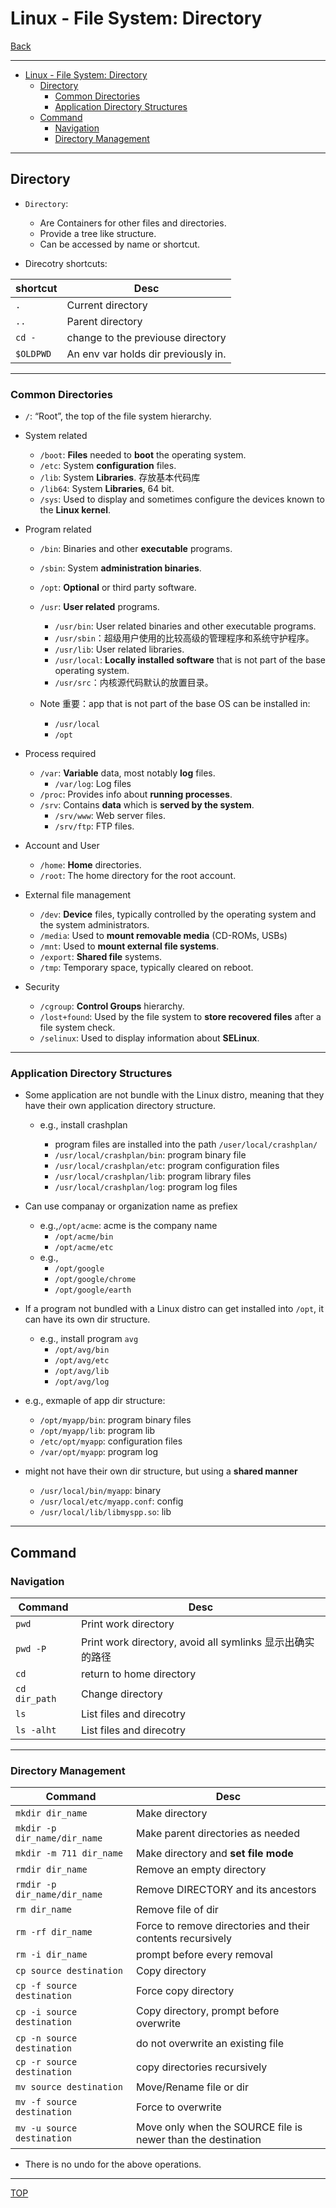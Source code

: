# Linux - File System: Directory

[Back](../../index.md)

---

- [Linux - File System: Directory](#linux---file-system-directory)
  - [Directory](#directory)
    - [Common Directories](#common-directories)
    - [Application Directory Structures](#application-directory-structures)
  - [Command](#command)
    - [Navigation](#navigation)
    - [Directory Management](#directory-management)

---

## Directory

- `Directory`:

  - Are Containers for other files and directories.
  - Provide a tree like structure.
  - Can be accessed by name or shortcut.

- Direcotry shortcuts:

| shortcut  | Desc                                |
| --------- | ----------------------------------- |
| `.`       | Current directory                   |
| `..`      | Parent directory                    |
| `cd -`    | change to the previouse directory   |
| `$OLDPWD` | An env var holds dir previously in. |

---

### Common Directories

- `/`: “Root”, the top of the file system hierarchy.

- System related

  - `/boot`: **Files** needed to **boot** the operating system.
  - `/etc`: System **configuration** files.
  - `/lib`: System **Libraries**. 存放基本代码库
  - `/lib64`: System **Libraries**, 64 bit.
  - `/sys`: Used to display and sometimes configure the devices known to the **Linux kernel**.

- Program related

  - `/bin`: Binaries and other **executable** programs.
  - `/sbin`: System **administration binaries**.
  - `/opt`: **Optional** or third party software.
  - `/usr`: **User related** programs.

    - `/usr/bin`: User related binaries and other executable programs.
    - `/usr/sbin`：超级用户使用的比较高级的管理程序和系统守护程序。
    - `/usr/lib`: User related libraries.
    - `/usr/local`: **Locally installed software** that is not part of the base operating system.
    - `/usr/src`：内核源代码默认的放置目录。

  - Note 重要：app that is not part of the base OS can be installed in:
    - `/usr/local`
    - `/opt`

- Process required

  - `/var`: **Variable** data, most notably **log** files.
    - `/var/log`: Log files
  - `/proc`: Provides info about **running processes**.
  - `/srv`: Contains **data** which is **served by the system**.
    - `/srv/www`: Web server files.
    - `/srv/ftp`: FTP files.

- Account and User

  - `/home`: **Home** directories.
  - `/root`: The home directory for the root account.

- External file management

  - `/dev`: **Device** files, typically controlled by the operating system and the system administrators.
  - `/media`: Used to **mount removable media** (CD-ROMs, USBs)
  - `/mnt`: Used to **mount external file systems**.
  - `/export`: **Shared file** systems.
  - `/tmp`: Temporary space, typically cleared on reboot.

- Security
  - `/cgroup`: **Control Groups** hierarchy.
  - `/lost+found`: Used by the file system to **store recovered files** after a file system check.
  - `/selinux`: Used to display information about **SELinux**.

---

### Application Directory Structures

- Some application are not bundle with the Linux distro, meaning that they have their own application directory structure.

  - e.g., install crashplan

    - program files are installed into the path `/user/local/crashplan/`
    - `/usr/local/crashplan/bin`: program binary file
    - `/usr/local/crashplan/etc`: program configuration files
    - `/usr/local/crashplan/lib`: program library files
    - `/usr/local/crashplan/log`: program log files

- Can use companay or organization name as prefiex

  - e.g.,`/opt/acme`: acme is the company name
    - `/opt/acme/bin`
    - `/opt/acme/etc`
  - e.g.,
    - `/opt/google`
    - `/opt/google/chrome`
    - `/opt/google/earth`

- If a program not bundled with a Linux distro can get installed into `/opt`, it can have its own dir structure.
  - e.g., install program `avg`
    - `/opt/avg/bin`
    - `/opt/avg/etc`
    - `/opt/avg/lib`
    - `/opt/avg/log`
- e.g., exmaple of app dir structure:

  - `/opt/myapp/bin`: program binary files
  - `/opt/myapp/lib`: program lib
  - `/etc/opt/myapp`: configuration files
  - `/var/opt/myapp`: program log

- might not have their own dir structure, but using a **shared manner**
  - `/usr/local/bin/myapp`: binary
  - `/usr/local/etc/myapp.conf`: config
  - `/usr/local/lib/libmyspp.so`: lib

---

## Command

### Navigation

| Command       | Desc                                                      |
| ------------- | --------------------------------------------------------- |
| `pwd`         | Print work directory                                      |
| `pwd -P`      | Print work directory, avoid all symlinks 显示出确实的路径 |
| `cd`          | return to home directory                                  |
| `cd dir_path` | Change directory                                          |
| `ls`          | List files and direcotry                                  |
| `ls -alht`    | List files and direcotry                                  |

---

### Directory Management

| Command                      | Desc                                                         |
| ---------------------------- | ------------------------------------------------------------ |
| `mkdir dir_name`             | Make directory                                               |
| `mkdir -p dir_name/dir_name` | Make parent directories as needed                            |
| `mkdir -m 711 dir_name`      | Make directory and **set file mode**                         |
| `rmdir dir_name`             | Remove an empty directory                                    |
| `rmdir -p dir_name/dir_name` | Remove DIRECTORY and its ancestors                           |
| `rm dir_name`                | Remove file of dir                                           |
| `rm -rf dir_name`            | Force to remove directories and their contents recursively   |
| `rm -i dir_name`             | prompt before every removal                                  |
| `cp source destination`      | Copy directory                                               |
| `cp -f source destination`   | Force copy directory                                         |
| `cp -i source destination`   | Copy directory, prompt before overwrite                      |
| `cp -n source destination`   | do not overwrite an existing file                            |
| `cp -r source destination`   | copy directories recursively                                 |
| `mv source destination`      | Move/Rename file or dir                                      |
| `mv -f source destination`   | Force to overwrite                                           |
| `mv -u source destination`   | Move only when the SOURCE file is newer than the destination |

- There is no undo for the above operations.

---

[TOP](#linux---file-system-directory)
